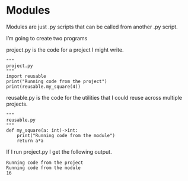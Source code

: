 # Modules

Modules are just .py scripts that can be called from another .py script.&#x20;

I’m going to create two programs&#x20;

project.py is the code for a project I might write.&#x20;

```
"""
project.py
"""
import reusable
print("Running code from the project")
print(reusable.my_square(4))
```

reusable.py is the code for the utilities that I could reuse across multiple projects.

```
"""
reusable.py
"""
def my_square(a: int)->int:
    print("Running code from the module")
    return a*a
```

If I run project.py I get the following output.

```
Running code from the project
Running code from the module
16
```
